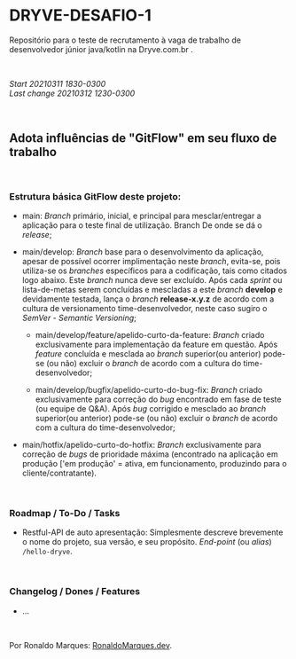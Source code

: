 # DRYVE-DESAFIO-1
Repositório para o teste de recrutamento à vaga de trabalho de desenvolvedor júnior java/kotlin na Dryve.com.br .   
  
&nbsp;  
  
*Start 20210311 1830-0300*  
*Last change 20210312 1230-0300*  
  
&nbsp;  
  
## Adota influências de "GitFlow" em seu fluxo de trabalho  
  
&nbsp;  
  
### Estrutura básica GitFlow deste projeto:  
  
+ main: *Branch* primário, inicial, e principal para mesclar/entregar a aplicação para o teste final de utilização. Branch De onde se dá o *release*;  
  
+ main/develop: *Branch* base para o desenvolvimento da aplicação, apesar de possível ocorrer implimentação neste *branch*, evita-se, pois utiliza-se os *branches* específicos para a codificação, tais como citados logo abaixo. Este *branch* nunca deve ser excluído. Após cada *sprint* ou lista-de-metas serem concluídas e mescladas a este *branch* **develop** e devidamente testada, lança o *branch* **release-x.y.z** de acordo com a cultura de versionamento time-desenvolvedor, neste caso sugiro o *SemVer - Semantic Versioning*;  
  
  - main/develop/feature/apelido-curto-da-feature: *Branch* criado exclusivamente para implementação da feature em questão. Após *feature* concluída e mesclada ao *branch* superior(ou anterior) pode-se (ou não) excluir o *branch* de acordo com a cultura do time-desenvolvedor;  
  
  - main/develop/bugfix/apelido-curto-do-bug-fix: *Branch* criado exclusivamente para correção do *bug* encontrado em fase de teste (ou equipe de Q&A). Após *bug* corrigido e mesclado ao *branch* superior(ou anterior) pode-se (ou não) excluir o *branch* de acordo com a cultura do time-desenvolvedor;  
  
+ main/hotfix/apelido-curto-do-hotfix: *Branch* exclusivamente para correção de *bugs* de prioridade máxima (encontrado na aplicação em produção ['em produção' = ativa, em funcionamento, produzindo para o cliente/contratante).  
  
&nbsp;  
  
### Roadmap / To-Do / Tasks  
  
  + Restful-API de auto apresentação: Simplesmente descreve brevemente o nome do projeto, sua versão, e seu propósito. *End-point* (ou *alias*) `/hello-dryve`.  
  
&nbsp;  
  
### Changelog / Dones / Features
  
  + ...  
  
&nbsp;  
  
Por Ronaldo Marques: [RonaldoMarques.dev](https://ronaldomarques.dev "Conheça meu portfólio").  
  